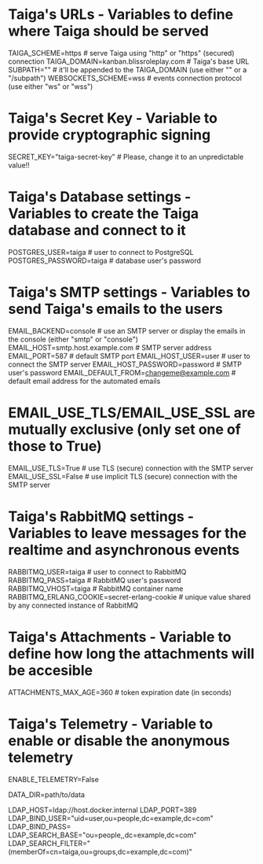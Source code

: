 
# Taiga's URLs - Variables to define where Taiga should be served
TAIGA_SCHEME=https  # serve Taiga using "http" or "https" (secured) connection
TAIGA_DOMAIN=kanban.blissroleplay.com  # Taiga's base URL
SUBPATH="" # it'll be appended to the TAIGA_DOMAIN (use either "" or a "/subpath")
WEBSOCKETS_SCHEME=wss  # events connection protocol (use either "ws" or "wss")

# Taiga's Secret Key - Variable to provide cryptographic signing
SECRET_KEY="taiga-secret-key"  # Please, change it to an unpredictable value!!

# Taiga's Database settings - Variables to create the Taiga database and connect to it
POSTGRES_USER=taiga  # user to connect to PostgreSQL
POSTGRES_PASSWORD=taiga  # database user's password

# Taiga's SMTP settings - Variables to send Taiga's emails to the users
EMAIL_BACKEND=console  # use an SMTP server or display the emails in the console (either "smtp" or "console")
EMAIL_HOST=smtp.host.example.com  # SMTP server address
EMAIL_PORT=587   # default SMTP port
EMAIL_HOST_USER=user  # user to connect the SMTP server
EMAIL_HOST_PASSWORD=password  # SMTP user's password
EMAIL_DEFAULT_FROM=changeme@example.com  # default email address for the automated emails
# EMAIL_USE_TLS/EMAIL_USE_SSL are mutually exclusive (only set one of those to True)
EMAIL_USE_TLS=True  # use TLS (secure) connection with the SMTP server
EMAIL_USE_SSL=False  # use implicit TLS (secure) connection with the SMTP server

# Taiga's RabbitMQ settings - Variables to leave messages for the realtime and asynchronous events
RABBITMQ_USER=taiga  # user to connect to RabbitMQ
RABBITMQ_PASS=taiga  # RabbitMQ user's password
RABBITMQ_VHOST=taiga  # RabbitMQ container name
RABBITMQ_ERLANG_COOKIE=secret-erlang-cookie  # unique value shared by any connected instance of RabbitMQ

# Taiga's Attachments - Variable to define how long the attachments will be accesible
ATTACHMENTS_MAX_AGE=360  # token expiration date (in seconds)

# Taiga's Telemetry - Variable to enable or disable the anonymous telemetry
ENABLE_TELEMETRY=False

DATA_DIR=path/to/data

LDAP_HOST=ldap://host.docker.internal
LDAP_PORT=389
LDAP_BIND_USER="uid=user,ou=people,dc=example,dc=com"
LDAP_BIND_PASS=
LDAP_SEARCH_BASE="ou=people,,dc=example,dc=com"
LDAP_SEARCH_FILTER="(memberOf=cn=taiga,ou=groups,dc=example,dc=com)"
